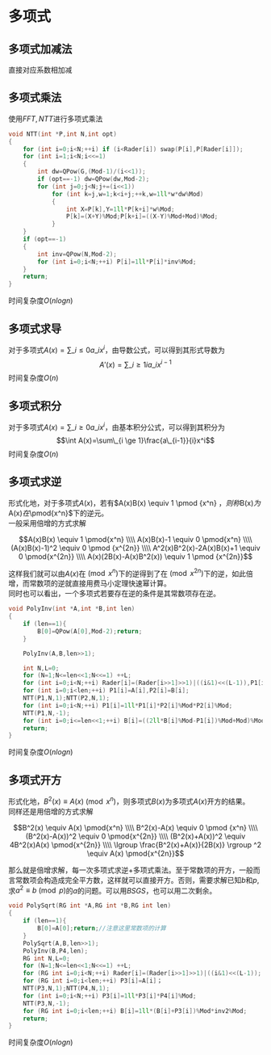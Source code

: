 # 多项式
## 多项式加减法
直接对应系数相加减

## 多项式乘法
使用$FFT,NTT$进行多项式乘法
```cpp
void NTT(int *P,int N,int opt)
{
	for (int i=0;i<N;++i) if (i<Rader[i]) swap(P[i],P[Rader[i]]);
	for (int i=1;i<N;i<<=1)
	{
		int dw=QPow(G,(Mod-1)/(i<<1));
		if (opt==-1) dw=QPow(dw,Mod-2);
		for (int j=0;j<N;j+=(i<<1))
			for (int k=j,w=1;k<i+j;++k,w=1ll*w*dw%Mod)
			{
				int X=P[k],Y=1ll*P[k+i]*w%Mod;
				P[k]=(X+Y)%Mod;P[k+i]=((X-Y)%Mod+Mod)%Mod;
			}
	}
	if (opt==-1)
	{
		int inv=QPow(N,Mod-2);
		for (int i=0;i<N;++i) P[i]=1ll*P[i]*inv%Mod;
	}
	return;
}
```
时间复杂度$O(nlogn)$

## 多项式求导
对于多项式$A(x)=\sum\_{i \le 0}a\_ix^i$，由导数公式，可以得到其形式导数为
$$A'(x)=\sum\_{i \ge 1}ia\_{i}x^{i-1}$$
时间复杂度$O(n)$

## 多项式积分
对于多项式$A(x)=\sum\_{i \ge 0}a\_ix^i$，由基本积分公式，可以得到其积分为
$$\int A(x)=\sum\_{i \ge 1}\frac{a\_{i-1}}{i}x^i$$
时间复杂度$O(n)$

## 多项式求逆
形式化地，对于多项式$A(x)$，若有$A(x)B(x) \equiv 1 \pmod {x^n} $，则称$B(x)$为$A(x)$在$\pmod{x^n}$下的逆元。  
一般采用倍增的方式求解

$$A(x)B(x) \equiv 1 \pmod{x^n} \\\\ A(x)B(x)-1 \equiv 0 \pmod{x^n} \\\\ (A(x)B(x)-1)^2 \equiv 0 \pmod {x^{2n}} \\\\ A^2(x)B^2(x)-2A(x)B(x)+1 \equiv 0 \pmod{x^{2n}} \\\\ A(x)(2B(x)-A(x)B^2(x)) \equiv 1 \pmod {x^{2n}}$$

这样我们就可以由$A(x)$在$\pmod{x^n}$下的逆得到了在$\pmod{x^{2n}}$下的逆，如此倍增，而常数项的逆就直接用费马小定理快速幂计算。  
同时也可以看出，一个多项式若要存在逆的条件是其常数项存在逆。
```cpp
void PolyInv(int *A,int *B,int len)
{
	if (len==1){
		B[0]=QPow(A[0],Mod-2);return;
	}

	PolyInv(A,B,len>>1);

	int N,L=0;
	for (N=1;N<=len<<1;N<<=1) ++L;
	for (int i=0;i<N;++i) Rader[i]=(Rader[i>>1]>>1)|((i&1)<<(L-1)),P1[i]=P2[i]=0;
	for (int i=0;i<len;++i) P1[i]=A[i],P2[i]=B[i];
	NTT(P1,N,1);NTT(P2,N,1);
	for (int i=0;i<N;++i) P1[i]=1ll*P1[i]*P2[i]%Mod*P2[i]%Mod;
	NTT(P1,N,-1);
	for (int i=0;i<=len<<1;++i) B[i]=((2ll*B[i]%Mod-P1[i])%Mod+Mod)%Mod;
	return;
}
```
时间复杂度$O(nlogn)$

## 多项式开方
形式化地，$B^2(x) \equiv A(x) \pmod{x^n}$，则多项式$B(x)$为多项式$A(x)$开方的结果。  
同样还是用倍增的方式求解

$$B^2(x) \equiv A(x) \pmod{x^n} \\\\ B^2(x)-A(x) \equiv 0 \pmod {x^n} \\\\ (B^2(x)-A(x))^2 \equiv 0 \pmod{x^{2n}} \\\\ (B^2(x)+A(x))^2 \equiv 4B^2(x)A(x) \pmod{x^{2n}} \\\\ \lgroup \frac{B^2(x)+A(x)}{2B(x)} \rgroup ^2 \equiv A(x) \pmod{x^{2n}}$$

那么就是倍增求解，每一次多项式求逆+多项式乘法。至于常数项的开方，一般而言常数项会构造成完全平方数，这样就可以直接开方。否则，需要求解已知$b$和$p$,求$a^2 \equiv b \pmod{p}$的$a$的问题。可以用$BSGS$，也可以用二次剩余。

```cpp
void PolySqrt(RG int *A,RG int *B,RG int len)
{
	if (len==1){
		B[0]=A[0];return;//注意这里常数项的计算
	}
	PolySqrt(A,B,len>>1);
	PolyInv(B,P4,len);
	RG int N,L=0;
	for (N=1;N<=len<<1;N<<=1) ++L;
	for (RG int i=0;i<N;++i) Rader[i]=(Rader[i>>1]>>1)|((i&1)<<(L-1));
	for (RG int i=0;i<len;++i) P3[i]=A[i]；
	NTT(P3,N,1);NTT(P4,N,1);
	for (int i=0;i<N;++i) P3[i]=1ll*P3[i]*P4[i]%Mod;
	NTT(P3,N,-1);
	for (RG int i=0;i<len;++i) B[i]=1ll*(B[i]+P3[i])%Mod*inv2%Mod;
	return;
}
```
时间复杂度$O(nlogn)$